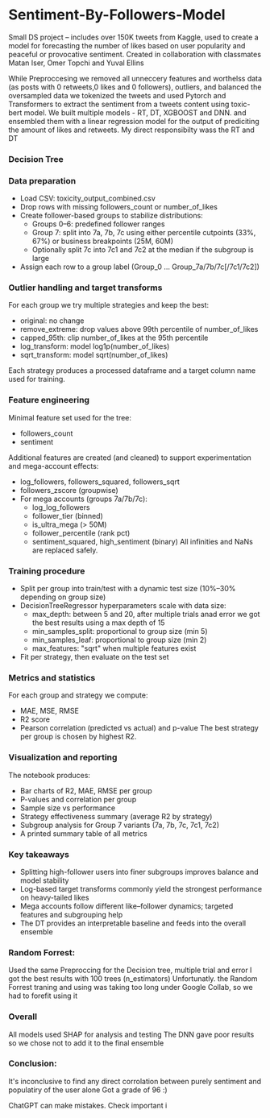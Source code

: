 # Sentiment-By-Followers-Model
Small DS project – includes over 150K tweets from Kaggle, used to create a model for forecasting the number of likes based on user popularity and peaceful or provocative sentiment. Created in collaboration with classmates Matan Iser, Omer Topchi and Yuval Ellins 

While Preproccesing we removed all unneccery features and worthelss data (as posts with 0 retweets,0 likes and 0 followers), outliers, and balanced the oversampled data
we tokenized the tweets and used Pytorch and Transformers to extract the sentiment from a tweets content using toxic-bert model.
We built multiple models - RT, DT, XGBOOST and DNN. and ensembled them with a linear regression model for the output of prediciting the amount of likes and retweets.
My direct responsibilty wass the RT and DT

### Decision Tree

### Data preparation
- Load CSV: toxicity_output_combined.csv
- Drop rows with missing followers_count or number_of_likes
- Create follower-based groups to stabilize distributions:
  - Groups 0–6: predefined follower ranges
  - Group 7: split into 7a, 7b, 7c using either percentile cutpoints (33%, 67%) or business breakpoints (25M, 60M)
  - Optionally split 7c into 7c1 and 7c2 at the median if the subgroup is large
- Assign each row to a group label (Group_0 … Group_7a/7b/7c[/7c1/7c2])

### Outlier handling and target transforms
For each group we try multiple strategies and keep the best:
- original: no change
- remove_extreme: drop values above 99th percentile of number_of_likes
- capped_95th: clip number_of_likes at the 95th percentile
- log_transform: model log1p(number_of_likes)
- sqrt_transform: model sqrt(number_of_likes)

Each strategy produces a processed dataframe and a target column name used for training.

### Feature engineering
Minimal feature set used for the tree:
- followers_count
- sentiment

Additional features are created (and cleaned) to support experimentation and mega-account effects:
- log_followers, followers_squared, followers_sqrt
- followers_zscore (groupwise)
- For mega accounts (groups 7a/7b/7c):
  - log_log_followers
  - follower_tier (binned)
  - is_ultra_mega (> 50M)
  - follower_percentile (rank pct)
  - sentiment_squared, high_sentiment (binary)
All infinities and NaNs are replaced safely.

### Training procedure
- Split per group into train/test with a dynamic test size (10%–30% depending on group size)
- DecisionTreeRegressor hyperparameters scale with data size:
  - max_depth: between 5 and 20, after multiple trials anad error we got the best results using a max depth of 15
  - min_samples_split: proportional to group size (min 5)
  - min_samples_leaf: proportional to group size (min 2)
  - max_features: "sqrt" when multiple features exist
- Fit per strategy, then evaluate on the test set

### Metrics and statistics
For each group and strategy we compute:
- MAE, MSE, RMSE
- R2 score
- Pearson correlation (predicted vs actual) and p-value
The best strategy per group is chosen by highest R2.

### Visualization and reporting
The notebook produces:
- Bar charts of R2, MAE, RMSE per group
- P-values and correlation per group
- Sample size vs performance
- Strategy effectiveness summary (average R2 by strategy)
- Subgroup analysis for Group 7 variants (7a, 7b, 7c, 7c1, 7c2)
- A printed summary table of all metrics

### Key takeaways
- Splitting high-follower users into finer subgroups improves balance and model stability
- Log-based target transforms commonly yield the strongest performance on heavy-tailed likes
- Mega accounts follow different like–follower dynamics; targeted features and subgrouping help
- The DT provides an interpretable baseline and feeds into the overall ensemble



### Random Forrest:
Used the same Preproccing for the Decision tree, multiple trial and error I got the best results with 100 trees (n_estimators)
Unfortunatly. the Random Forrest traning and using was taking too long under Google Collab, so we had to forefit using it



### Overall
All models used SHAP for analysis and testing
The DNN gave poor results so we chose not to add it to the final ensemble

### Conclusion:
It's inconclusive to find any direct corrolation between purely sentiment and populatiry of the user alone
Got a grade of 96 :) 







ChatGPT can make mistakes. Check important i

